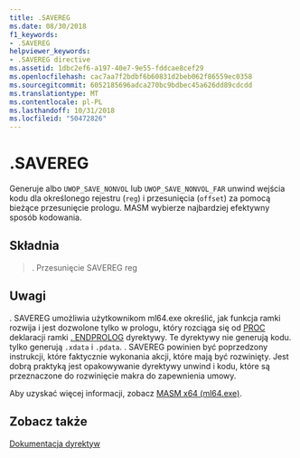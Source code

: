 ```yaml
---
title: .SAVEREG
ms.date: 08/30/2018
f1_keywords:
- .SAVEREG
helpviewer_keywords:
- .SAVEREG directive
ms.assetid: 1dbc2ef6-a197-40e7-9e55-fddcae8cef29
ms.openlocfilehash: cac7aa7f2bdbf6b60831d2beb062f86559ec0358
ms.sourcegitcommit: 6052185696adca270bc9bdbec45a626dd89cdcdd
ms.translationtype: MT
ms.contentlocale: pl-PL
ms.lasthandoff: 10/31/2018
ms.locfileid: "50472826"
---
```

# <a name="savereg"></a>.SAVEREG

Generuje albo `UWOP_SAVE_NONVOL` lub `UWOP_SAVE_NONVOL_FAR` unwind wejścia kodu dla określonego rejestru (`reg`) i przesunięcia (`offset`) za pomocą bieżące przesunięcie prologu. MASM wybierze najbardziej efektywny sposób kodowania.

## <a name="syntax"></a>Składnia

> . Przesunięcie SAVEREG reg

## <a name="remarks"></a>Uwagi

. SAVEREG umożliwia użytkownikom ml64.exe określić, jak funkcja ramki rozwija i jest dozwolone tylko w prologu, który rozciąga się od [PROC](../../assembler/masm/proc.md) deklaracji ramki [. ENDPROLOG](../../assembler/masm/dot-endprolog.md) dyrektywy. Te dyrektywy nie generują kodu. tylko generują `.xdata` i `.pdata`. . SAVEREG powinien być poprzedzony instrukcji, które faktycznie wykonania akcji, które mają być rozwinięty. Jest dobrą praktyką jest opakowywanie dyrektywy unwind i kodu, które są przeznaczone do rozwinięcie makra do zapewnienia umowy.

Aby uzyskać więcej informacji, zobacz [MASM x64 (ml64.exe)](../../assembler/masm/masm-for-x64-ml64-exe.md).

## <a name="see-also"></a>Zobacz także

[Dokumentacja dyrektyw](../../assembler/masm/directives-reference.md)<br/>